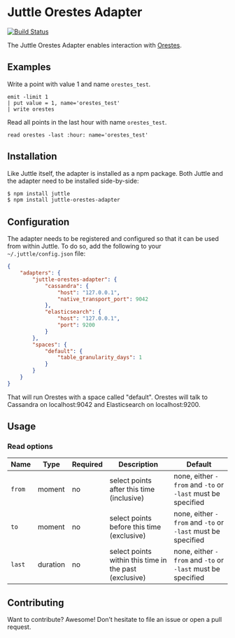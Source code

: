 # Juttle Orestes Adapter

[![Build Status](https://travis-ci.org/juttle/juttle-orestes-adapter.svg)](https://travis-ci.org/juttle/orestes-adapter)

The Juttle Orestes Adapter enables interaction with [Orestes](https://github.com/juttle/orestes).

## Examples

Write a point with value 1 and name `orestes_test`.

```juttle
emit -limit 1
| put value = 1, name='orestes_test'
| write orestes
```
Read all points in the last hour with name `orestes_test`.

```juttle
read orestes -last :hour: name='orestes_test'
```

## Installation

Like Juttle itself, the adapter is installed as a npm package. Both Juttle and
the adapter need to be installed side-by-side:

```bash
$ npm install juttle
$ npm install juttle-orestes-adapter
```

## Configuration

The adapter needs to be registered and configured so that it can be used from
within Juttle. To do so, add the following to your `~/.juttle/config.json` file:

```json
{
    "adapters": {
        "juttle-orestes-adapter": {
            "cassandra": {
                "host": "127.0.0.1",
                "native_transport_port": 9042
            },
            "elasticsearch": {
                "host": "127.0.0.1",
                "port": 9200
            }
        },
        "spaces": {
            "default": {
                "table_granularity_days": 1
            }
        }
    }
}
```

That will run Orestes with a space called "default". Orestes will talk to Cassandra on localhost:9042 and Elasticsearch on localhost:9200.

## Usage

### Read options


Name | Type | Required | Description | Default
-----|------|----------|-------------|---------
`from` | moment | no | select points after this time (inclusive) | none, either `-from` and `-to` or `-last` must be specified
`to`   | moment | no | select points before this time (exclusive) | none, either `-from` and `-to` or `-last` must be specified
`last` | duration | no | select points within this time in the past (exclusive) | none, either `-from` and `-to` or `-last` must be specified

## Contributing

Want to contribute? Awesome! Don’t hesitate to file an issue or open a pull
request.
